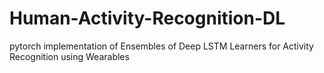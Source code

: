# Human-Activity-Recognition-DL
pytorch implementation of Ensembles of Deep LSTM Learners for Activity Recognition using Wearables
